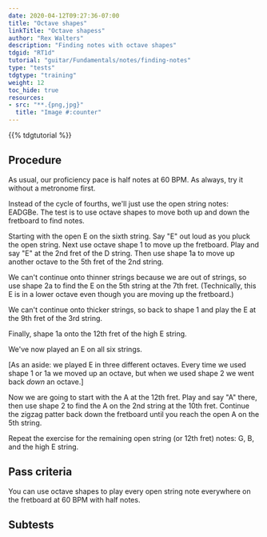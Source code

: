 ```yaml
---
date: 2020-04-12T09:27:36-07:00
title: "Octave shapes"
linkTitle: "Octave shapess"
author: "Rex Walters"
description: "Finding notes with octave shapes"
tdgid: "RT1d"
tutorial: "guitar/Fundamentals/notes/finding-notes"
type: "tests"
tdgtype: "training"
weight: 12
toc_hide: true
resources:
- src: "**.{png,jpg}"
  title: "Image #:counter"
---
```


{{% tdgtutorial %}}


## Procedure

As usual, our proficiency pace is half notes at 60 BPM. As always, try it without a metronome first.

Instead of the cycle of fourths, we'll just use the open string notes: EADGBe. The test is to use octave shapes to move both up and down the fretboard to find notes.

Starting with the open E on the sixth string. Say "E" out loud as you pluck the open string. Next use octave shape 1 to move up the fretboard. Play and say "E" at the 2nd fret of the D string. Then use shape 1a to move up another octave to the 5th fret of the 2nd string.

We can't continue onto thinner strings because we are out of strings, so use shape 2a to find the E on the 5th string at the 7th fret. (Technically, this E is in a lower octave even though you are moving up the fretboard.)

We can't continue onto thicker strings, so back to shape 1 and play the E at the 9th fret of the 3rd string.

Finally, shape 1a onto the 12th fret of the high E string.

We've now played an E on all six strings.

[As an aside: we played E in three different octaves. Every time we used shape 1 or 1a we moved up an octave, but when we used shape 2 we went back *down* an octave.]

Now we are going to start with the A at the 12th fret. Play and say "A" there, then use shape 2 to find the A on the 2nd string at the 10th fret. Continue the zigzag patter back down the fretboard until you reach the open A on the 5th string.

Repeat the exercise for the remaining open string (or 12th fret) notes: G, B, and the high E string.

## Pass criteria

You can use octave shapes to play every open string note everywhere on the fretboard at 60 BPM with half notes.

## Subtests

